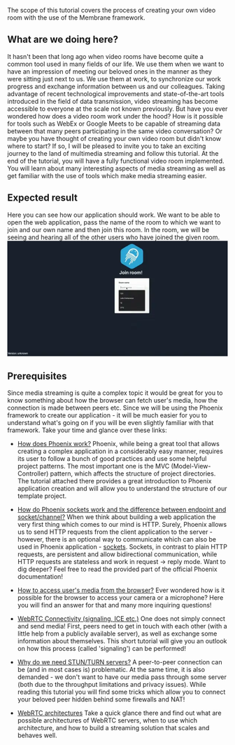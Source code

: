 The scope of this tutorial covers the process of creating your own video room with the use of the Membrane framework.

## What are we doing here?

It hasn't been that long ago when video rooms have become quite a common tool used in many fields of our life. We use them when we want to have an impression of meeting our beloved ones in the manner as they were sitting just next to us. We use them at work, to synchronize our work progress and exchange information between us and our colleagues.
Taking advantage of recent technological improvements and state-of-the-art tools introduced in the field of data transmission, video streaming
has become accessible to everyone at the scale not known previously.
But have you ever wondered how does a video room work under the hood? How is it possible for tools such as WebEx or Google Meets to be capable of streaming data between that many peers participating in the same video conversation?
Or maybe you have thought of creating your own video room but didn't know where to start?
If so, I will be pleased to invite you to take an exciting journey to the land of multimedia streaming and follow this tutorial.
At the end of the tutorial, you will have a fully functional video room implemented.
You will learn about many interesting aspects of media streaming as well as get familiar with the use of tools which make media streaming easier.

## Expected result

Here you can see how our application should work. We want to be able to open the web application, pass the name of the room to which we want to join and our own name and then join this room. In the room, we will be seeing and hearing all of the other users who have joined the given room. <br>
![Expected Result](assets/records/expected_result.webp) <br>

## Prerequisites

Since media streaming is quite a complex topic it would be great for you to know something about how the browser can fetch user's media, how the connection is made between peers etc. Since we will be using the Phoenix framework to create our application - it will be much easier for you to understand what's going on if you will be even slightly familiar with that framework. Take your time and glance over these links:

- [How does Phoenix work?](https://hexdocs.pm/phoenix/request_lifecycle.html)
  Phoenix, while being a great tool that allows creating a complex application in a considerably easy manner, requires its user to follow a bunch of good practices and use some helpful project patterns. The most important one is the MVC (Model-View-Controller) pattern, which affects the structure of project directories. The tutorial attached there provides a great introduction to Phoenix application creation and will allow you to understand the structure of our template project.

- [How do Phoenix sockets work and the difference between endpoint and socket/channel?](https://hexdocs.pm/phoenix/channels.html)
  When we think about building a web application the very first thing which comes to our mind is HTTP.
  Surely, Phoenix allows us to send HTTP requests from the client application to the server - however, there is an optional way to communicate
  which can also be used in Phoenix application - [sockets](https://datatracker.ietf.org/doc/html/rfc6455).
  Sockets, in contrast to plain HTTP requests, are persistent and allow bidirectional communication, while HTTP requests are stateless and work in request -> reply mode.
  Want to dig deeper? Feel free to read the provided part of the official Phoenix documentation!

- [How to access user's media from the browser?](https://www.html5rocks.com/en/tutorials/webrtc/basics/)
  Ever wondered how is it possible for the browser to access your camera or a microphone? Here you will find an answer for that and many more inquiring questions!

- [WebRTC Connectivity (signaling, ICE etc.)](https://developer.mozilla.org/en-US/docs/Web/API/WebRTC_API/Connectivity)
  One does not simply connect and send media! First, peers need to get in touch with each other (with a little help from a publicly available server),
  as well as exchange some information about themselves. This short tutorial will give you an outlook on how this process (called 'signaling') can be performed!

- [Why do we need STUN/TURN servers?](https://www.html5rocks.com/en/tutorials/webrtc/infrastructure/)
  A peer-to-peer connection can be (and in most cases is) problematic. At the same time, it is also demanded - we don't want to have our media pass through some server
  (both due to the throughput limitations and privacy issues). While reading this tutorial you will find some tricks which allow you to connect your beloved peer hidden
  behind some firewalls and NAT!

- [WebRTC architectures](https://medium.com/securemeeting/webrtc-architecture-basics-p2p-sfu-mcu-and-hybrid-approaches-6e7d77a46a66)
  Take a quick glance there and find out what are possible architectures of WebRTC servers, when to use which architecture, and how to build a streaming solution that scales and behaves well.
